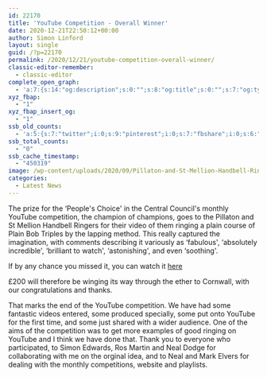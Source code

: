 ```yaml
---
id: 22170
title: 'YouTube Competition - Overall Winner'
date: 2020-12-21T22:50:12+00:00
author: Simon Linford
layout: single
guid: /?p=22170
permalink: /2020/12/21/youtube-competition-overall-winner/
classic-editor-remember:
  - classic-editor
complete_open_graph:
  - 'a:7:{s:14:"og:description";s:0:"";s:8:"og:title";s:0:"";s:7:"og:type";s:0:"";s:12:"twitter:card";s:7:"summary";s:15:"twitter:creator";s:0:"";s:19:"twitter:description";s:0:"";s:8:"og:image";s:5:"21371";}'
xyz_fbap:
  - "1"
xyz_fbap_insert_og:
  - "1"
ssb_old_counts:
  - 'a:5:{s:7:"twitter";i:0;s:9:"pinterest";i:0;s:7:"fbshare";i:0;s:6:"reddit";i:0;s:6:"tumblr";N;}'
ssb_total_counts:
  - "0"
ssb_cache_timestamp:
  - "450319"
image: /wp-content/uploads/2020/09/Pillaton-and-St-Mellion-Handbell-Ringers.png
categories:
  - Latest News
---
```

The prize for the &#8216;People&apos;s Choice&apos; in the Central Council&apos;s monthly YouTube competition, the champion of champions, goes to the Pillaton and St Mellion Handbell Ringers for their video of them ringing a plain course of Plain Bob Triples by the lapping method. This really captured the imagination, with comments describing it variously as &#8216;fabulous&apos;, &#8216;absolutely incredible&apos;, &#8216;brilliant to watch&apos;, &#8216;astonishing&apos;, and even &#8216;soothing&apos;.

If by any chance you missed it, you can watch it <a href="https://youtu.be/CoVZ4iYdTE0" target="_blank" rel="noopener">here</a>

£200 will therefore be winging its way through the ether to Cornwall, with our congratulations and thanks.

That marks the end of the YouTube competition. We have had some fantastic videos entered, some produced specially, some put onto YouTube for the first time, and some just shared with a wider audience. One of the aims of the competition was to get more examples of good ringing on YouTube and I think we have done that. Thank you to everyone who participated, to Simon Edwards, Ros Martin and Neal Dodge for collaborating with me on the orginal idea, and to Neal and Mark Elvers for dealing with the monthly competitions, website and playlists.

&nbsp;

&nbsp;

&nbsp;
